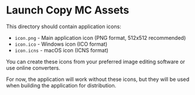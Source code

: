 # Launch Copy MC Assets

This directory should contain application icons:

- `icon.png` - Main application icon (PNG format, 512x512 recommended)
- `icon.ico` - Windows icon (ICO format)
- `icon.icns` - macOS icon (ICNS format)

You can create these icons from your preferred image editing software or use online converters.

For now, the application will work without these icons, but they will be used when building the application for distribution.
